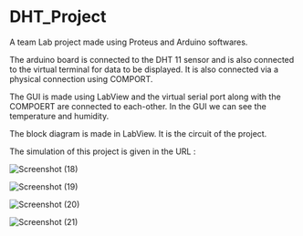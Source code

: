 # DHT_Project

A team Lab project made using Proteus and Arduino softwares.

The arduino board is connected to the DHT 11 sensor and is also connected to the virtual terminal for data to be displayed. It is also connected via a physical connection using COMPORT.

The GUI is made using LabView and the virtual serial port along with the COMPOERT are connected to each-other. In the GUI we can see the temperature and humidity.

The block diagram is made in LabView. It is the circuit of the project.

The simulation of this project is given in the URL : 

![Screenshot (18)](https://user-images.githubusercontent.com/75902819/204616984-d6c3c5b1-be3a-49c3-b42b-b3c9765ee47b.png)

![Screenshot (19)](https://user-images.githubusercontent.com/75902819/204617015-2bc9460b-b7b8-4ecf-90d3-75efa74ee29f.png)

![Screenshot (20)](https://user-images.githubusercontent.com/75902819/204617032-393dd8b1-ccca-43ee-aa5c-ef08a6e26835.png)

![Screenshot (21)](https://user-images.githubusercontent.com/75902819/204617045-f3f06dc1-28ba-4561-938f-06a93e510e45.png)
